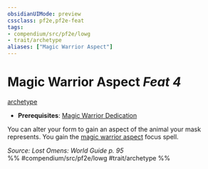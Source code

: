 ```yaml
---
obsidianUIMode: preview
cssclass: pf2e,pf2e-feat
tags:
- compendium/src/pf2e/lowg
- trait/archetype
aliases: ["Magic Warrior Aspect"]
---
```

# Magic Warrior Aspect  *Feat 4*  
[archetype](archetype.md "Archetype Feat Trait")  

- **Prerequisites**: [Magic Warrior Dedication](magic-warrior-dedication-lowg.md)

You can alter your form to gain an aspect of the animal your mask represents. You gain the [magic warrior aspect](Reference/Compendium/Spells/magic-warrior-aspect-lowg.md) focus spell.

*Source: Lost Omens: World Guide p. 95*  
%% #compendium/src/pf2e/lowg #trait/archetype %%